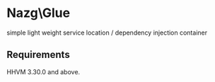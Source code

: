 # Nazg\Glue

simple light weight service location / dependency injection container

## Requirements
HHVM 3.30.0 and above.
